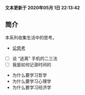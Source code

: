 **文本更新于 2020年05月 1日 22:13:42**
## 简介
本系列收集生活中的思考。

- [论思考](../thinking-more/why-we-need-independent-thinking.md)
- [ ] 谈 “逃离” 手机的二三法
- [ ] 我是如何记录时间的
- 为什么要学习哲学
- 为什么要学习心理学
- 为什么要学习经济学